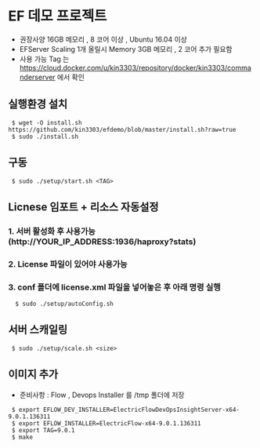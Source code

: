 # EF 데모 프로젝트

- 권장사양 16GB 메모리 , 8 코어 이상 , Ubuntu 16.04 이상
- EFServer Scaling 1개 올릴시 Memory 3GB 메모리 , 2 코어 추가 필요함 
- 사용 가능 Tag 는 https://cloud.docker.com/u/kin3303/repository/docker/kin3303/commanderserver 에서 확인

## 실행환경 설치

```console
 $ wget -O install.sh  https://github.com/kin3303/efdemo/blob/master/install.sh?raw=true
 $ sudo ./install.sh
```

## 구동

```console
 $ sudo ./setup/start.sh <TAG>
```

## Licnese 임포트 + 리소스 자동설정

### 1. 서버 활성화 후 사용가능 (http://YOUR_IP_ADDRESS:1936/haproxy?stats)
### 2. License 파일이 있어야 사용가능
### 3. conf 폴더에 license.xml 파일을 넣어놓은 후 아래 명령 실행
```console
  $ sudo ./setup/autoConfig.sh
```

## 서버 스캐일링 

```console
 $ sudo ./setup/scale.sh <size>
```

## 이미지 추가

- 준비사항 : Flow , Devops Installer 를 /tmp 폴더에 저장

```console
 $ export EFLOW_DEV_INSTALLER=ElectricFlowDevOpsInsightServer-x64-9.0.1.136311
 $ export EFLOW_INSTALLER=ElectricFlow-x64-9.0.1.136311
 $ export TAG=9.0.1
 $ make
``` 

